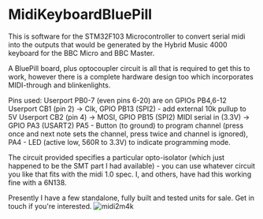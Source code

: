 # MidiKeyboardBluePill
This is software for the STM32F103 Microcontroller to convert serial midi into the outputs that would be generated by the Hybrid Music 4000 keyboard for the BBC Micro and BBC Master.

A BluePill board, plus optocoupler circuit is all that is required to get this to work, however there is a complete hardware design too which incorporates MIDI-through and blinkenlights.

  Pins used: Userport PB0-7 (even pins 6-20) are on GPIOs PB4,6-12
  Userport CB1 (pin 2) -> Clk, GPIO PB13  (SPI2) - add external 10k pullup to 5V
  Userport CB2 (pin 4) -> MOSI, GPIO PB15 (SPI2)
  MIDI serial in (3.3V) -> GPIO PA3  (USART2)
  PA5 - Button (to ground) to program channel (press once and next note sets the channel, press twice and channel is ignored),
  PA4 - LED (active low, 560R to 3.3V) to indicate programming mode.

The circuit provided specifies a particular opto-isolator (which just happened to be the SMT part I had available) - you can use whatever circuit you like that fits with the midi 1.0 spec. I, and others, have had this working fine with a 6N138.

Presently I have a few standalone, fully built and tested units for sale. Get in touch if you're interested.
![midi2m4k](https://user-images.githubusercontent.com/2575676/213465252-ee0512f1-578f-4770-ad0d-df5117150859.jpg)
